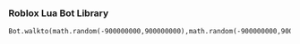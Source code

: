 ### Roblox Lua Bot Library

```eg.
Bot.walkto(math.random(-900000000,900000000),math.random(-900000000,900000000),math.random(-900000000,900000000))
```

